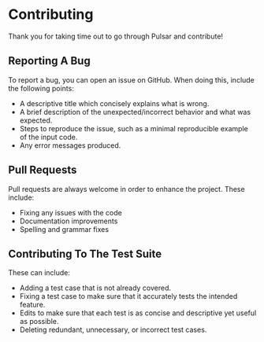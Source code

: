 # Contributing

Thank you for taking time out to go through Pulsar and contribute!

## Reporting A Bug

To report a bug, you can open an issue on GitHub. When doing this, include the following points:
- A descriptive title which concisely explains what is wrong.
- A brief description of the unexpected/incorrect behavior and what was expected.
- Steps to reproduce the issue, such as a minimal reproducible example of the input code.
- Any error messages produced.

## Pull Requests

Pull requests are always welcome in order to enhance the project. These include:
- Fixing any issues with the code
- Documentation improvements
- Spelling and grammar fixes

## Contributing To The Test Suite

These can include:
- Adding a test case that is not already covered.
- Fixing a test case to make sure that it accurately tests the intended feature.
- Edits to make sure that each test is as concise and descriptive yet useful as possible.
- Deleting redundant, unnecessary, or incorrect test cases.
